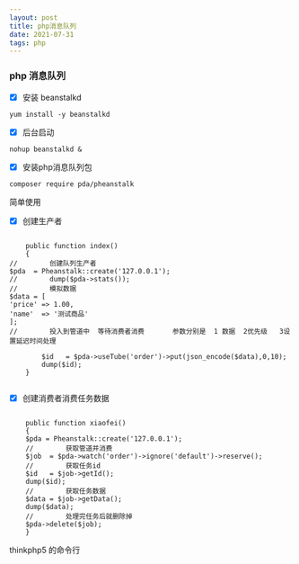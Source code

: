```yaml
---
layout: post
title: php消息队列
date: 2021-07-31
tags: php
---
```


### php 消息队列
- [x] 安装 beanstalkd

```shell
yum install -y beanstalkd
```

- [x] 后台启动

```shell
nohup beanstalkd &
```

- [x] 安装php消息队列包

```shell
composer require pda/pheanstalk
```

简单使用

- [x] 创建生产者

```

    public function index()
    {
//        创建队列生产者
$pda  = Pheanstalk::create('127.0.0.1');
//        dump($pda->stats());
//        模拟数据
$data = [
'price' => 1.00,
'name'  => '测试商品'
];
//        投入到管道中  等待消费者消费       参数分别是  1 数据  2优先级   3设置延迟时间处理

        $id   = $pda->useTube('order')->put(json_encode($data),0,10);
        dump($id);
    }


```

- [x] 创建消费者消费任务数据

```

    public function xiaofei()
    {
    $pda = Pheanstalk::create('127.0.0.1');
    //        获取管道并消费
    $job  = $pda->watch('order')->ignore('default')->reserve();
    //        获取任务id
    $id   = $job->getId();
    dump($id);
    //        获取任务数据
    $data = $job->getData();
    dump($data);
    //        处理完任务后就删除掉
    $pda->delete($job);
    }
```
thinkphp5 的命令行

